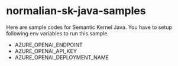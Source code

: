 # normalian-sk-java-samples
Here are sample codes for Semantic Kernel Java. You have to setup following env variables to run this sample.
- AZURE_OPENAI_ENDPOINT
- AZURE_OPENAI_API_KEY
- AZURE_OPENAI_DEPLOYMENT_NAME
